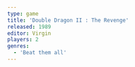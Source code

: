```yaml
---
type: game
title: 'Double Dragon II : The Revenge'
released: 1989
editor: Virgin
players: 2
genres:
  - 'Beat them all'
---
```

